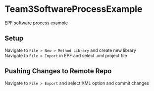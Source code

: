 # Team3SoftwareProcessExample
EPF software process example

## Setup
Navigate to `File > New > Method Library` and create new library\
Navigate to `File > Import` in EPF and select .xml project file

## Pushing Changes to Remote Repo
Navigate to `File > Export` and select XML option and commit changes
